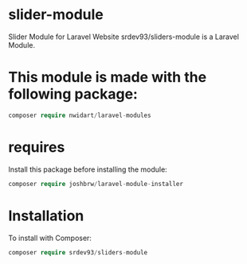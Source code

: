 # slider-module
Slider Module for Laravel Website
srdev93/sliders-module is a Laravel Module.

# This module is made with the following package:
```php
composer require nwidart/laravel-modules
```

# requires
Install this package before installing the module:
```php
composer require joshbrw/laravel-module-installer
```

# Installation
To install with Composer:
```php
composer require srdev93/sliders-module
```

